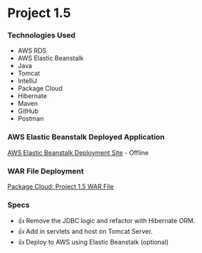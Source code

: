 # Project 1.5

### Technologies Used
* AWS RDS
* AWS Elastic Beanstalk
* Java
* Tomcat
* IntelliJ
* Package Cloud
* Hibernate
* Maven
* GitHub
* Postman

### AWS Elastic Beanstalk Deployed Application
[AWS Elastic Beanstalk Deployment Site](http://packagecloudproject15-env.eba-72encybg.us-east-2.elasticbeanstalk.com/) - Offline

### WAR File Deployment
[Package Cloud: Project 1.5 WAR File](https://packagecloud.io/lopezjronald/project_ceglarek_lopez_release)

### Specs
* :+1: Remove the JDBC logic and refactor with Hibernate ORM.
* :+1: Add in servlets and host on Tomcat Server.
* :+1: Deploy to AWS using Elastic Beanstalk (optional)
